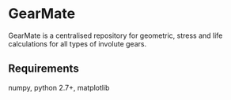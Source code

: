 # GearMate
GearMate is a centralised repository for geometric, stress and life calculations for all types of involute gears. 

## Requirements

numpy, python 2.7+, matplotlib
